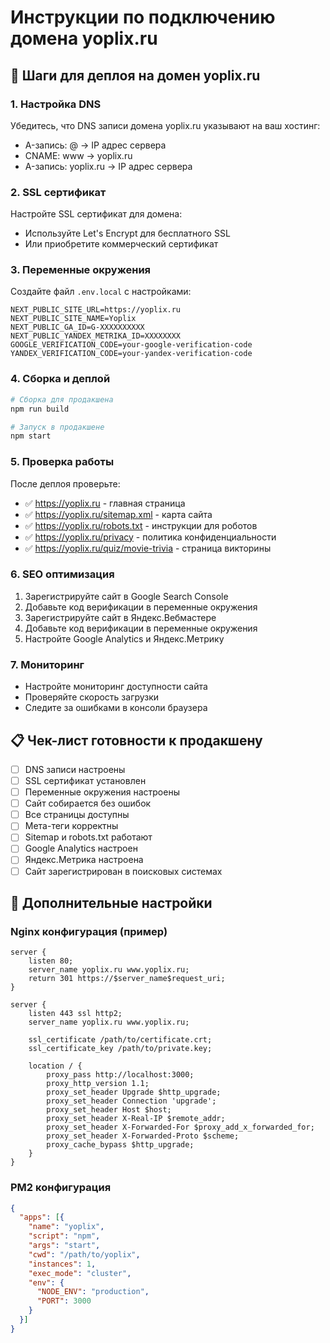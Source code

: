 # Инструкции по подключению домена yoplix.ru

## 🚀 Шаги для деплоя на домен yoplix.ru

### 1. Настройка DNS
Убедитесь, что DNS записи домена yoplix.ru указывают на ваш хостинг:
- A-запись: @ → IP адрес сервера
- CNAME: www → yoplix.ru
- A-запись: yoplix.ru → IP адрес сервера

### 2. SSL сертификат
Настройте SSL сертификат для домена:
- Используйте Let's Encrypt для бесплатного SSL
- Или приобретите коммерческий сертификат

### 3. Переменные окружения
Создайте файл `.env.local` с настройками:
```env
NEXT_PUBLIC_SITE_URL=https://yoplix.ru
NEXT_PUBLIC_SITE_NAME=Yoplix
NEXT_PUBLIC_GA_ID=G-XXXXXXXXXX
NEXT_PUBLIC_YANDEX_METRIKA_ID=XXXXXXXX
GOOGLE_VERIFICATION_CODE=your-google-verification-code
YANDEX_VERIFICATION_CODE=your-yandex-verification-code
```

### 4. Сборка и деплой
```bash
# Сборка для продакшена
npm run build

# Запуск в продакшене
npm start
```

### 5. Проверка работы
После деплоя проверьте:
- ✅ https://yoplix.ru - главная страница
- ✅ https://yoplix.ru/sitemap.xml - карта сайта
- ✅ https://yoplix.ru/robots.txt - инструкции для роботов
- ✅ https://yoplix.ru/privacy - политика конфиденциальности
- ✅ https://yoplix.ru/quiz/movie-trivia - страница викторины

### 6. SEO оптимизация
1. Зарегистрируйте сайт в Google Search Console
2. Добавьте код верификации в переменные окружения
3. Зарегистрируйте сайт в Яндекс.Вебмастере
4. Добавьте код верификации в переменные окружения
5. Настройте Google Analytics и Яндекс.Метрику

### 7. Мониторинг
- Настройте мониторинг доступности сайта
- Проверяйте скорость загрузки
- Следите за ошибками в консоли браузера

## 📋 Чек-лист готовности к продакшену

- [ ] DNS записи настроены
- [ ] SSL сертификат установлен
- [ ] Переменные окружения настроены
- [ ] Сайт собирается без ошибок
- [ ] Все страницы доступны
- [ ] Мета-теги корректны
- [ ] Sitemap и robots.txt работают
- [ ] Google Analytics настроен
- [ ] Яндекс.Метрика настроена
- [ ] Сайт зарегистрирован в поисковых системах

## 🔧 Дополнительные настройки

### Nginx конфигурация (пример)
```nginx
server {
    listen 80;
    server_name yoplix.ru www.yoplix.ru;
    return 301 https://$server_name$request_uri;
}

server {
    listen 443 ssl http2;
    server_name yoplix.ru www.yoplix.ru;
    
    ssl_certificate /path/to/certificate.crt;
    ssl_certificate_key /path/to/private.key;
    
    location / {
        proxy_pass http://localhost:3000;
        proxy_http_version 1.1;
        proxy_set_header Upgrade $http_upgrade;
        proxy_set_header Connection 'upgrade';
        proxy_set_header Host $host;
        proxy_set_header X-Real-IP $remote_addr;
        proxy_set_header X-Forwarded-For $proxy_add_x_forwarded_for;
        proxy_set_header X-Forwarded-Proto $scheme;
        proxy_cache_bypass $http_upgrade;
    }
}
```

### PM2 конфигурация
```json
{
  "apps": [{
    "name": "yoplix",
    "script": "npm",
    "args": "start",
    "cwd": "/path/to/yoplix",
    "instances": 1,
    "exec_mode": "cluster",
    "env": {
      "NODE_ENV": "production",
      "PORT": 3000
    }
  }]
}
```
